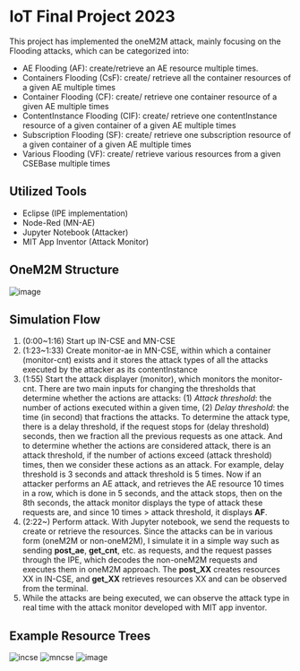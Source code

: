 # IoT Final Project 2023
This project has implemented the oneM2M attack, mainly focusing on the Flooding attacks, which can be categorized into: 
- AE Flooding (AF): create/retrieve an AE resource multiple times.
- Containers Flooding (CsF): create/ retrieve all the container resources of a given AE multiple times 
-  Container Flooding (CF): create/ retrieve one container resource of a given AE multiple times
- ContentInstance Flooding (CIF): create/ retrieve one contentInstance resource of a given container of a given AE multiple times
- Subscription Flooding (SF): create/ retrieve one subscription resource of a given container of a given AE multiple times
- Various Flooding (VF): create/ retrieve various resources from a given CSEBase multiple times
  
## Utilized Tools
- Eclipse (IPE implementation)
- Node-Red (MN-AE)
- Jupyter Notebook (Attacker)
- MIT App Inventor (Attack Monitor)

## OneM2M Structure
![image](https://github.com/GuFangYi/IoT_Final/assets/44097552/ab95011b-4b87-4f8b-8683-56e469f6f796)

## Simulation Flow
1. (0:00~1:16) Start up IN-CSE and MN-CSE
2. (1:23~1:33) Create monitor-ae in MN-CSE, within which a container (monitor-cnt) exists and it stores the attack types of all the attacks executed by the attacker as its contentInstance
3. (1:55) Start the attack displayer (monitor), which monitors the monitor-cnt. There are two main inputs for changing the thresholds that determine whether the actions are attacks: (1) *Attack threshold*: the number of actions executed within a given time, (2)  *Delay threshold*: the time (in second) that fractions the attacks. To determine the attack type, there is a delay threshold, if the request stops for (delay threshold) seconds, then we fraction all the previous requests as one attack. And to determine whether the actions are considered attack, there is an attack threshold, if the number of actions exceed (attack threshold) times, then we consider these actions as an attack. For example, delay threshold is 3 seconds and attack threshold is 5 times. Now if an attacker performs an AE attack, and retrieves the AE resource 10 times in a row, which is done in 5 seconds, and the attack stops, then on the 8th seconds, the attack monitor displays the type of attack these requests are, and since 10 times > attack threshold, it displays **AF**.
4. (2:22~) Perform attack. With Jupyter notebook, we send the requests to create or retrieve the resources. Since the attacks can be in various form (oneM2M or non-oneM2M), I simulate it in a simple way such as sending **post_ae**, **get_cnt**, etc. as requests, and the request passes through the IPE, which decodes the non-oneM2M requests and executes them in oneM2M approach. The **post_XX** creates resources XX in IN-CSE, and **get_XX** retrieves resources XX and can be observed from the terminal.
5. While the attacks are being executed, we can observe the attack type in real time with the attack monitor developed with MIT app inventor.

## Example Resource Trees
![incse](https://github.com/GuFangYi/IoT_Final/assets/44097552/6b72d052-a52f-46af-a941-b8e920680ffe)
![mncse](https://github.com/GuFangYi/IoT_Final/assets/44097552/1d5f449a-f6af-4f18-970f-fbd501539a4c)
![image](https://github.com/GuFangYi/IoT_Final/assets/44097552/452e66c6-096b-4f44-92b7-0f7ae24dceed)




